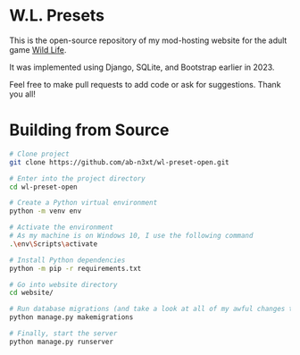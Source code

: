 # W.L. Presets
This is the open-source repository of my mod-hosting website for the adult game [Wild Life](https://candyvalleynetwork.com/projects/wildlife-an-adult-rpg/).

It was implemented using Django, SQLite, and Bootstrap earlier in 2023.

Feel free to make pull requests to add code or ask for suggestions. Thank you all!

# Building from Source
```bash
# Clone project
git clone https://github.com/ab-n3xt/wl-preset-open.git

# Enter into the project directory
cd wl-preset-open

# Create a Python virtual environment
python -m venv env

# Activate the environment
# As my machine is on Windows 10, I use the following command
.\env\Scripts\activate

# Install Python dependencies
python -m pip -r requirements.txt

# Go into website directory
cd website/

# Run database migrations (and take a look at all of my awful changes to the db model)
python manage.py makemigrations

# Finally, start the server
python manage.py runserver
```
